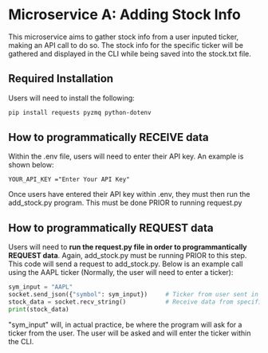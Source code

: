 # Microservice A: Adding Stock Info
This microservice aims to gather stock info from a user inputed ticker, making an API call to do so. The stock info for the specific ticker will be gathered
and displayed in the CLI while being saved into the stock.txt file.

## Required Installation

Users will need to install the following:

```bash
pip install requests pyzmq python-dotenv
```

## How to programmatically RECEIVE data

Within the .env file, users will need to enter their API key. An example is shown below:

```.env
YOUR_API_KEY ="Enter Your API Key"
```

Once users have entered their API key within .env, they must then run the add_stock.py program. This must be done PRIOR to running request.py

## How to programmatically REQUEST data

Users will need to **run the request.py file in order to programmantically REQUEST data**. Again, add_stock.py must be running PRIOR to this step. 
This code will send a request to add_stock.py. Below is an example call using the AAPL ticker (Normally, the user will need to enter a ticker):

```python
sym_input = "AAPL"
socket.send_json({"symbol": sym_input})     # Ticker from user sent in JSON format
stock_data = socket.recv_string()           # Receive data from specified ticker
print(stock_data)
```
"sym_input" will, in actual practice, be where the program will ask for a ticker from the user. The user will be asked and will enter the ticker within the CLI.


